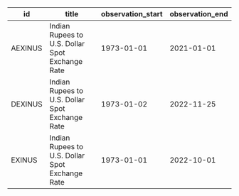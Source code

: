 | id      | title                                           | observation_start   | observation_end   |
|---------|-------------------------------------------------|---------------------|-------------------|
| AEXINUS | Indian Rupees to U.S. Dollar Spot Exchange Rate | 1973-01-01          | 2021-01-01        |
| DEXINUS | Indian Rupees to U.S. Dollar Spot Exchange Rate | 1973-01-02          | 2022-11-25        |
| EXINUS  | Indian Rupees to U.S. Dollar Spot Exchange Rate | 1973-01-01          | 2022-10-01        |